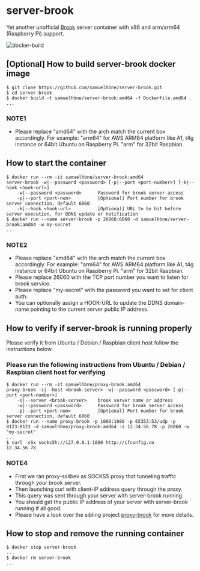# server-brook

Yet another unofficial [Brook](https://github.com/txthinking/brook) server container with x86 and arm/arm64 (Raspberry Pi) support.

![docker-build](https://github.com/samuelhbne/server-brook/workflows/docker-buildx-latest/badge.svg)

## [Optional] How to build server-brook docker image

```shell
$ git clone https://github.com/samuelhbne/server-brook.git
$ cd server-brook
$ docker build -t samuelhbne/server-brook:amd64 -f Dockerfile.amd64 .
...
```

### NOTE1

- Please replace "amd64" with the arch match the current box accordingly. For example: "arm64" for AWS ARM64 platform like A1, t4g instance or 64bit Ubuntu on Raspberry Pi. "arm" for 32bit Raspbian.

## How to start the container

```shell
$ docker run --rm -it samuelhbne/server-brook:amd64
server-brook -w|--password <password> [-p|--port <port-number>] [-k|--hook <hook-url>]
    -w|--password <password>      Password for brook server access
    -p|--port <port-num>          [Optional] Port number for brook server connection, default 6060
    -k|--hook <hook-url>          [Optional] URL to be hit before server execution, for DDNS update or notification
$ docker run --name server-brook -p 26060:6060 -d samuelhbne/server-brook:amd64 -w my-secret
...
```

### NOTE2

- Please replace "amd64" with the arch match the current box accordingly. For example: "arm64" for AWS ARM64 platform like A1, t4g instance or 64bit Ubuntu on Raspberry Pi. "arm" for 32bit Raspbian.
- Please replace 26060 with the TCP port number you want to listen for brook service.
- Please replace "my-secret" with the password you want to set for client auth.
- You can optionally assign a HOOK-URL to update the DDNS domain-name pointing to the current server public IP address.

## How to verify if server-brook is running properly

Please verify it from Ubuntu / Debian / Raspbian client host follow the instructions below.

### Please run the following instructions from Ubuntu / Debian / Raspbian client host for verifying

```shell
$ docker run --rm -it samuelhbne/proxy-brook:amd64
proxy-brook -s|--host <brook-server> -w|--password <password> [-p|--port <port-number>]
    -s|--server <brook-server>    brook server name or address
    -w|--password <password>      Password for brook server access
    -p|--port <port-num>          [Optional] Port number for brook server connection, default 6060
$ docker run --name proxy-brook -p 1080:1080 -p 65353:53/udp -p 8123:8123 -d samuelhbne/proxy-brook:amd64 -s 12.34.56.78 -p 26060 -w "my-secret"
...
$ curl -sSx socks5h://127.0.0.1:1080 http://ifconfig.co
12.34.56.78
```

### NOTE4

- First we ran proxy-sslibev as SOCKS5 proxy that tunneling traffic through your brook server.
- Then launching curl with client-IP address query through the proxy.
- This query was sent through your server with server-brook running.
- You should get the public IP address of your server with server-brook running if all good.
- Please have a look over the sibling project [proxy-brook](https://github.com/samuelhbne/proxy-brook) for more details.

## How to stop and remove the running container

```shell
$ docker stop server-brook
...
$ docker rm server-brook
...
```
